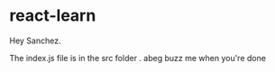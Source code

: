 # react-learn

Hey Sanchez. 

The index.js file is in the src folder . abeg buzz me when you're done 
